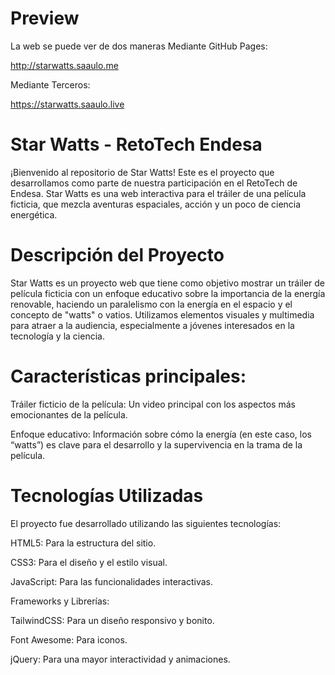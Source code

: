 # Preview 
La web se puede ver de dos maneras
Mediante GitHub Pages:

 http://starwatts.saaulo.me

Mediante Terceros:

https://starwatts.saaulo.live

# Star Watts - RetoTech Endesa

¡Bienvenido al repositorio de Star Watts! Este es el proyecto que desarrollamos como parte de nuestra participación en el RetoTech de Endesa. Star Watts es una web interactiva para el tráiler de una película ficticia, que mezcla aventuras espaciales, acción y un poco de ciencia energética.

# Descripción del Proyecto

Star Watts es un proyecto web que tiene como objetivo mostrar un tráiler de película ficticia con un enfoque educativo sobre la importancia de la energía renovable, haciendo un paralelismo con la energía en el espacio y el concepto de "watts" o vatios. Utilizamos elementos visuales y multimedia para atraer a la audiencia, especialmente a jóvenes interesados en la tecnología y la ciencia.

# Características principales:

Tráiler ficticio de la película: Un video principal con los aspectos más emocionantes de la película.


Enfoque educativo: Información sobre cómo la energía (en este caso, los “watts”) es clave para el desarrollo y la supervivencia en la trama de la película.


# Tecnologías Utilizadas

El proyecto fue desarrollado utilizando las siguientes tecnologías:

HTML5: Para la estructura del sitio.

CSS3: Para el diseño y el estilo visual.

JavaScript: Para las funcionalidades interactivas.

Frameworks y Librerías:

TailwindCSS: Para un diseño responsivo y bonito.

Font Awesome: Para iconos.

jQuery: Para una mayor interactividad y animaciones.
